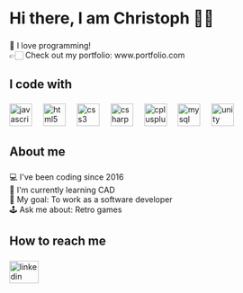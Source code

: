 <h1 align="left">Hi there, I am Christoph 👋🏻</h1>

###

<p align="left">💙 I love programming!<br>👉🏻 Check out my portfolio: www.portfolio.com</p>

###

<p align="left"></p>

###

<h2 align="left">I code with</h2>

###

<div align="left">
  <img src="https://cdn.jsdelivr.net/gh/devicons/devicon/icons/javascript/javascript-original.svg" height="40" alt="javascript logo" title="JavaScript" />
  <img width="12" />
  <img src="https://cdn.jsdelivr.net/gh/devicons/devicon/icons/html5/html5-original.svg" height="40" alt="html5 logo" title="HTML5" />
  <img width="12" />
  <img src="https://cdn.jsdelivr.net/gh/devicons/devicon/icons/css3/css3-original.svg" height="40" alt="css3 logo" title="CSS3" />
  <img width="12" />
  <img src="https://cdn.jsdelivr.net/gh/devicons/devicon/icons/csharp/csharp-original.svg" height="40" alt="csharp logo" title="C#" />
  <img width="12" />
  <img src="https://cdn.jsdelivr.net/gh/devicons/devicon/icons/cplusplus/cplusplus-original.svg" height="40" alt="cplusplus logo" title="C++" />
  <img width="12" />
  <img src="https://cdn.jsdelivr.net/gh/devicons/devicon/icons/mysql/mysql-original.svg" height="40" alt="mysql logo" title="MySQL" />
  <img width="12" />
  <img src="https://cdn.jsdelivr.net/gh/devicons/devicon/icons/unity/unity-original.svg" height="40" alt="unity logo" title="Unity" />
</div>

###

<p align="left"></p>

###

<h2 align="left">About me</h2>

###

<p align="left">💻 I've been coding since 2016<br>📐 I'm currently learning CAD<br>🎯 My goal: To work as a software developer<br>🕹️ Ask me about: Retro games</p>

###

<p align="left"></p>

###

<h2 align="left">How to reach me</h2>

###

<div align="left">
  <a href="https://www.linkedin.com/in/christoph-kohout/" target="_blank">
    <img src="https://raw.githubusercontent.com/maurodesouza/profile-readme-generator/master/src/assets/icons/social/linkedin/default.svg" width="52" height="40" alt="linkedin logo"  />
  </a>
</div>

###
